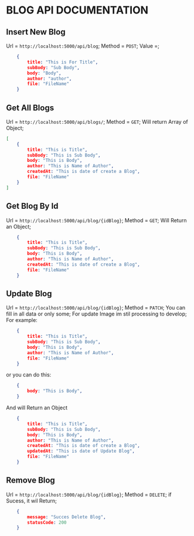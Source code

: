 # BLOG API DOCUMENTATION

## Insert New Blog
Url = `http://localhost:5000/api/blog`;
Method = `POST`;
Value =;
```json 
    {
        title: "This is For Title",
        subBody: "Sub Body",
        body: "Body",
        author: "author",
        file: "FileName"
    }
```

## Get All Blogs
Url = `http://localhost:5000/api/blogs/`;
Method = `GET`;
Will return Array of Object;
```json
[
    {
        title: "This is Title",
        subBody: "This is Sub Body",
        body: "This is Body",
        author: "This is Name of Author",
        createdAt: "This is date of create a Blog",
        file: "FileName"
    }
]
```

## Get Blog By Id
Url = `http://localhost:5000/api/blog/{idBlog}`;
Method = `GET`;
Will Return an Object;
```json
    {
        title: "This is Title",
        subBody: "This is Sub Body",
        body: "This is Body",
        author: "This is Name of Author",
        createdAt: "This is date of create a Blog",
        file: "FileName"
    }
```

## Update Blog
Url = `http://localhost:5000/api/blog/{idBlog}`;
Method = `PATCH`;
You can fill in all data or only some;
For update Image im stil processing to develop;
For example:
```json
    {
        title: "This is Title",
        subBody: "This is Sub Body",
        body: "This is Body",
        author: "This is Name of Author",
        file: "FileName"
    }
```
or you can do this:
```json
    {
        body: "This is Body",
    }
```

And will Return an Object
```json
    {
        title: "This is Title",
        subBody: "This is Sub Body",
        body: "This is Body",
        author: "This is Name of Author",
        createdAt: "This is date of create a Blog",
        updatedAt: "This is date of Update Blog",
        file: "FileName"
    }
```

## Remove Blog
Url = `http://localhost:5000/api/blog/{idBlog}`;
Method = `DELETE`;
if Sucess, it wil Return;
```json
    {
        message: "Succes Delete Blog",
        statusCode: 200
    }
```